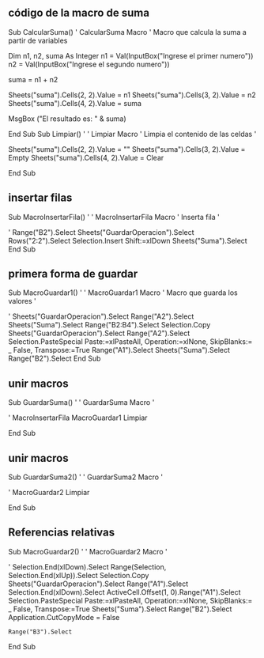 ## código de la macro de suma

Sub CalcularSuma()
' CalcularSuma Macro
' Macro que calcula la suma a partir de variables

Dim n1, n2, suma As Integer
n1 = Val(InputBox("Ingrese el primer numero"))
n2 = Val(InputBox("Ingrese el segundo numero"))

suma = n1 + n2

Sheets("suma").Cells(2, 2).Value = n1
Sheets("suma").Cells(3, 2).Value = n2
Sheets("suma").Cells(4, 2).Value = suma


MsgBox ("El resultado es: " & suma)

End Sub
Sub Limpiar()
'
' Limpiar Macro
' Limpia el contenido de las celdas
'


Sheets("suma").Cells(2, 2).Value = ""
Sheets("suma").Cells(3, 2).Value = Empty
Sheets("suma").Cells(4, 2).Value = Clear


End Sub
## insertar filas 

Sub MacroInsertarFila()
'
' MacroInsertarFila Macro
' Inserta fila
'

'
    Range("B2").Select
    Sheets("GuardarOperacion").Select
    Rows("2:2").Select
    Selection.Insert Shift:=xlDown
    Sheets("Suma").Select
End Sub
## primera forma de guardar

Sub MacroGuardar1()
'
' MacroGuardar1 Macro
' Macro que guarda los valores
'

'
    Sheets("GuardarOperacion").Select
    Range("A2").Select
    Sheets("Suma").Select
    Range("B2:B4").Select
    Selection.Copy
    Sheets("GuardarOperacion").Select
    Range("A2").Select
    Selection.PasteSpecial Paste:=xlPasteAll, Operation:=xlNone, SkipBlanks:= _
        False, Transpose:=True
    Range("A1").Select
    Sheets("Suma").Select
    Range("B2").Select
End Sub
## unir macros

Sub GuardarSuma()
'
' GuardarSuma Macro
'

'
MacroInsertarFila
MacroGuardar1
Limpiar



End Sub
## unir macros

Sub GuardarSuma2()
'
' GuardarSuma2 Macro
'

'
MacroGuardar2
Limpiar

End Sub
## Referencias relativas

Sub MacroGuardar2()
'
' MacroGuardar2 Macro
'

'
    Selection.End(xlDown).Select
    Range(Selection, Selection.End(xlUp)).Select
    Selection.Copy
    Sheets("GuardarOperacion").Select
    Range("A1").Select
    Selection.End(xlDown).Select
    ActiveCell.Offset(1, 0).Range("A1").Select
    Selection.PasteSpecial Paste:=xlPasteAll, Operation:=xlNone, SkipBlanks:= _
        False, Transpose:=True
    Sheets("Suma").Select
    Range("B2").Select
    Application.CutCopyMode = False
    
    Range("B3").Select
End Sub
